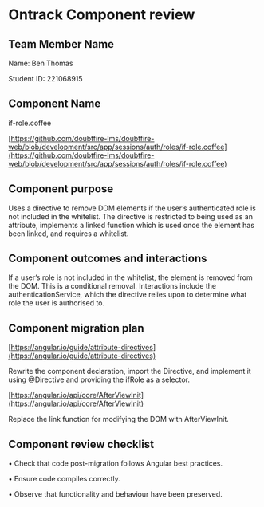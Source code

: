 # Ontrack Component review

## Team Member Name

Name: Ben Thomas

Student ID: 221068915

## Component Name

if-role.coffee

[https://github.com/doubtfire-lms/doubtfire-web/blob/development/src/app/sessions/auth/roles/if-role.coffee](https://github.com/doubtfire-lms/doubtfire-web/blob/development/src/app/sessions/auth/roles/if-role.coffee)

## Component purpose

Uses a directive to remove DOM elements if the user’s authenticated role is not included in the
whitelist. The directive is restricted to being used as an attribute, implements a linked function
which is used once the element has been linked, and requires a whitelist.

## Component outcomes and interactions

If a user’s role is not included in the whitelist, the element is removed from the DOM. This is a
conditional removal. Interactions include the authenticationService, which the directive relies upon
to determine what role the user is authorised to.

## Component migration plan

[https://angular.io/guide/attribute-directives](https://angular.io/guide/attribute-directives)

Rewrite the component declaration, import the Directive, and implement it using @Directive and
providing the ifRole as a selector.

[https://angular.io/api/core/AfterViewInit](https://angular.io/api/core/AfterViewInit)

Replace the link function for modifying the DOM with AfterViewInit.

## Component review checklist

• Check that code post-migration follows Angular best practices.

• Ensure code compiles correctly.

• Observe that functionality and behaviour have been preserved.
